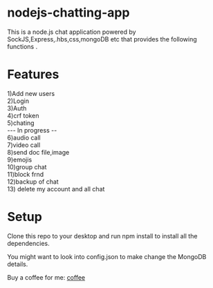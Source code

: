 # nodejs-chatting-app
This is a node.js chat application powered by SockJS,Express,.hbs,css,mongoDB etc that provides the following functions .

# Features
1)Add new users <br/>
2)Login <br/>
3)Auth <br/>
4)crf token <br/>
5)chating <br/>
--- In progress -- <br/>
6)audio call <br/>
7)video call <br/>
8)send doc file,image <br/>
9)emojis <br/>
10)group chat <br/>
11)block frnd <br/>
12)backup of chat <br/>
13) delete my account and all chat <br/>

# Setup
Clone this repo to your desktop and run npm install to install all the dependencies.

You might want to look into config.json to make change the MongoDB details.

Buy a coffee for me:
<a href="https://www.buymeacoffee.com/quytechabhinav" target="_blank">coffee</a>
